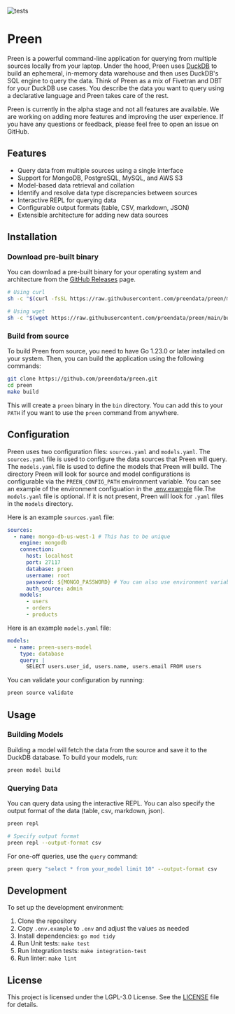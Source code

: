 ![tests](https://github.com/preendata/preen/actions/workflows/ci.yaml/badge.svg)

# Preen

Preen is a powerful command-line application for querying from multiple sources locally from your laptop. Under the hood, Preen uses [DuckDB](https://duckdb.org/) to build an ephemeral, in-memory data warehouse and then uses DuckDB's SQL engine to query the data. Think of Preen as a mix of Fivetran and DBT for your DuckDB use cases. You describe the data you want to query using a declarative language and Preen takes care of the rest.

Preen is currently in the alpha stage and not all features are available. We are working on adding more features and improving the user experience. If you have any questions or feedback, please feel free to open an issue on GitHub.

## Features

- Query data from multiple sources using a single interface
- Support for MongoDB, PostgreSQL, MySQL, and AWS S3
- Model-based data retrieval and collation
- Identify and resolve data type discrepancies between sources
- Interactive REPL for querying data
- Configurable output formats (table, CSV, markdown, JSON)
- Extensible architecture for adding new data sources

## Installation

### Download pre-built binary

You can download a pre-built binary for your operating system and architecture from the [GitHub Releases](https://github.com/preendata/preen/releases) page.

```bash
# Using curl
sh -c "$(curl -fsSL https://raw.githubusercontent.com/preendata/preen/main/build/install.sh)"

# Using wget
sh -c "$(wget https://raw.githubusercontent.com/preendata/preen/main/build/install.sh -O -)"
```

### Build from source

To build Preen from source, you need to have Go 1.23.0 or later installed on your system. Then, you can build the application using the following commands:

```bash
git clone https://github.com/preendata/preen.git
cd preen
make build
```

This will create a `preen` binary in the `bin` directory. You can add this to your `PATH` if you want to use the `preen` command from anywhere.

## Configuration

Preen uses two configuration files: `sources.yaml` and `models.yaml`. The `sources.yaml` file is used to configure the data sources that Preen will query. The `models.yaml` file is used to define the models that Preen will build. The directory Preen will look for source and model configurations is configurable via the `PREEN_CONFIG_PATH` environment variable. You can see an example of the environment configuation in the [.env.example](.env.example) file.The `models.yaml` file is optional. If it is not present, Preen will look for `.yaml` files in the `models` directory.

Here is an example `sources.yaml` file:

```yaml
sources:
  - name: mongo-db-us-west-1 # This has to be unique
    engine: mongodb
    connection:
      host: localhost
      port: 27117
      database: preen
      username: root
      password: ${MONGO_PASSWORD} # You can also use environment variables.
      auth_source: admin
    models: 
      - users
      - orders
      - products
```

Here is an example `models.yaml` file:

```yaml
models:
  - name: preen-users-model
    type: database
    query: |
      SELECT users.user_id, users.name, users.email FROM users
```

You can validate your configuration by running:

```bash
preen source validate
```

## Usage

### Building Models

Building a model will fetch the data from the source and save it to the DuckDB database. To build your models, run:

```bash
preen model build
```

### Querying Data

You can query data using the interactive REPL. You can also specify the output format of the data (table, csv, markdown, json).

```bash
preen repl

# Specify output format
preen repl --output-format csv
```

For one-off queries, use the `query` command:

```bash
preen query "select * from your_model limit 10" --output-format csv
```

## Development

To set up the development environment:

1. Clone the repository
2. Copy `.env.example` to `.env` and adjust the values as needed
3. Install dependencies: `go mod tidy`
4. Run Unit tests: `make test`
5. Run Integration tests: `make integration-test`
6. Run linter: `make lint`

## License

This project is licensed under the LGPL-3.0 License. See the [LICENSE](LICENSE) file for details.
